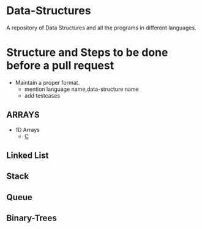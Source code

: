 # Data-Structures

A repository of Data Structures and all the programs in different languages.

# Structure and Steps to be done before a pull request

* Maintain a proper format.
   * mention language name,data-structure name
   * add testcases
   
## ARRAYS

* 1D Arrays
  * [C](ARRAYS/C/1DArrays.c)
## Linked List

## Stack

## Queue

## Binary-Trees
